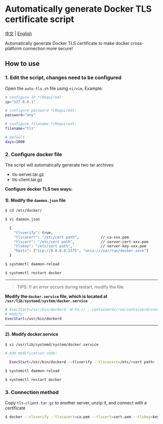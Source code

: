 # Automatically generate Docker TLS certificate script

[中文](https://github.com/warriorBrian/auto-tls/blob/master/README_zh.md) | [English](https://github.com/warriorBrian/auto-tls/blob/master/README_zh.md)

Automatically generate Docker TLS certificate to make docker cross-platform connection more secure!

## How to use

### 1. Edit the script, changes need to be configured

Open the `auto-tls.sh` file using `vi/vim`, Example:

```sh
# configure IP *(Required):
ip="127.0.0.1"

# configure password *(Required):
password="any"

# configure filename *(Required):
filename="tls"

# default
days=1000
```

### 2. Configure docker file

The script will automatically generate two tar archives:

* tls-server.tar.gz
* tls-client.tar.gz

**Configure docker TLS two ways:**

#### 1). Modify the `daemon.json` file

```sh
$ cd /etc/docker/
```

```sh
$ vi daemon.json

  {
	"tlsverify": true,
	"tlscacert": "/etc/cert path", 			// ca-xxx.pem
	"tlscert": "/etc/cert path",   			// server-cert-xxx.pem
	"tlskey": "/etc/cert path",		        // server-key-xxx.pem
	"hosts": ["tcp://0.0.0.0:2375", "unix:///var/run/docker.sock"]
  }  
```

```sh
$ systemctl daemon-reload
```

```sh
$ systemctl restart docker
```

-----------------------------------------------------------------------
> TIPS: If an error occurs during restart, modify the file:

**Modify the `docker.service` file, which is located at `/usr/lib/systemd/system/docker.service`**

```sh
# ExecStart=/usr/bin/dockerd -H fd:// --containerd=/run/containerd/containerd.sock
# modify:
ExecStart=/usr/bin/dockerd
```
-----------------------------------------------------------------------

#### 2). Modify docker.service

```sh
$ vi /usr/lib/systemd/system/docker.service
```
```sh
# Add modification code:

  ExecStart=/usr/bin/dockerd --tlsverify --tlscacert=/etc/<cert path> --tlscert=/etc/<cert path> --tlskey=/etc/<cert path> -H tcp://0.0.0.0:2375 -H unix:///var/run/docker.sock

$ systemctl daemon-reload

$ systemctl restart docker
```

### 3. Connection method

Copy `tls-client.tar.gz` to another server, unzip it, and connect with a certificate

```sh
$ docker --tlsverify --tlscacert=ca.pem --tlscert=cert.pem --tlskey=key.pem -H tcp://ip:2375 ps
```